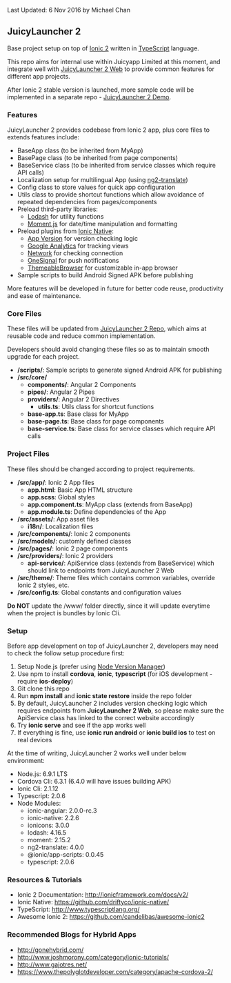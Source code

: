 
Last Updated: 6 Nov 2016 by Michael Chan


## JuicyLauncher 2

Base project setup on top of [Ionic 2](http://ionicframework.com/docs/v2/) written in [TypeScript](http://www.typescriptlang.org/) language. 

This repo aims for internal use within Juicyapp Limited at this moment, and integrate well with [JuicyLauncher 2 Web](https://gitlab.com/juicyapp/juicylauncher2_web) to provide common features for different app projects. 

After Ionic 2 stable version is launched, more sample code will be implemented in a separate repo - [JuicyLauncher 2 Demo](https://gitlab.com/juicyapp/juicylauncher2_app_demo).


### Features

JuicyLauncher 2 provides codebase from Ionic 2 app, plus core files to extends features include:

- BaseApp class (to be inherited from MyApp)
- BasePage class (to be inherited from page components)
- BaseService class (to be inherited from service classes which require API calls)
- Localization setup for multilingual App (using [ng2-translate](https://github.com/ocombe/ng2-translate))
- Config class to store values for quick app configuration
- Utils class to provide shortcut functions which allow avoidance of repeated dependencies from pages/components
- Preload third-party libraries:
    - [Lodash](https://lodash.com/) for utility functions
    - [Moment.js](http://momentjs.com/) for date/time manipulation and formatting
- Preload plugins from [Ionic Native](https://ionicframework.com/docs/v2/native/):
    - [App Version](https://ionicframework.com/docs/v2/native/app-version/) for version checking logic
    - [Google Analytics](https://ionicframework.com/docs/v2/native/google-analytics/) for tracking views
    - [Network](https://ionicframework.com/docs/v2/native/network/) for checking connection
    - [OneSignal](https://ionicframework.com/docs/v2/native/onesignal/) for push notifications
    - [ThemeableBrowser](https://ionicframework.com/docs/v2/native/themeablebrowser/) for customizable in-app browser
- Sample scripts to build Android Signed APK before publishing

More features will be developed in future for better code reuse, productivity and ease of maintenance. 


### Core Files

These files will be updated from [JuicyLauncher 2 Repo](https://gitlab.com/juicyapp/juicylauncher2_app), which aims at reusable code and reduce common implementation. 

Developers should avoid changing these files so as to maintain smooth upgrade for each project.

- **/scripts/**: Sample scripts to generate signed Android APK for publishing
- **/src/core/**
    - **components/**: Angular 2 Components
    - **pipes/**: Angular 2 Pipes
    - **providers/**: Angular 2 Directives
        - **utils.ts**: Utils class for shortcut functions
    - **base-app.ts**: Base class for MyApp
    - **base-page.ts**: Base class for page components
    - **base-service.ts**: Base class for service classes which require API calls


### Project Files

These files should be changed according to project requirements. 

- **/src/app/**: Ionic 2 App files
    - **app.html**: Basic App HTML structure
    - **app.scss**: Global styles
    - **app.component.ts**: MyApp class (extends from BaseApp)
    - **app.module.ts**: Define dependencies of the App
- **/src/assets/**: App asset files
    - **i18n/**: Localization files
- **/src/components/**: Ionic 2 components
- **/src/models/**: customly defined classes
- **/src/pages/**: Ionic 2 page components
- **/src/providers/**: Ionic 2 providers
    - **api-service/**: ApiService class (extends from BaseService) which should link to endpoints from JuicyLauncher 2 Web
- **/src/theme/**: Theme files which contains common variables, override Ionic 2 styles, etc. 
- **/src/config.ts**: Global constants and configuration values

**Do NOT** update the /www/ folder directly, since it will update everytime when the project is bundles by Ionic Cli. 


### Setup

Before app development on top of JuicyLauncher 2, developers may need to check the follow setup procedure first:

1. Setup Node.js (prefer using [Node Version Manager](https://github.com/creationix/nvm))
2. Use npm to install **cordova**, **ionic**, **typescript** (for iOS development - require **ios-deploy**)
3. Git clone this repo
4. Run **npm install** and **ionic state restore** inside the repo folder
5. By default, JuicyLauncher 2 includes version checking logic which requires endpoints from **JuicyLauncher 2 Web**, so please make sure the ApiService class has linked to the correct website accordingly
6. Try **ionic serve** and see if the app works well
7. If everything is fine, use **ionic run android** or **ionic build ios** to test on real devices

At the time of writing, JuicyLauncher 2 works well under below environment:

- Node.js: 6.9.1 LTS
- Cordova Cli: 6.3.1 (6.4.0 will have issues building APK)
- Ionic Cli: 2.1.12
- Typescript: 2.0.6
- Node Modules:
    - ionic-angular: 2.0.0-rc.3
    - ionic-native: 2.2.6
    - ionicons: 3.0.0
    - lodash: 4.16.5
    - moment: 2.15.2
    - ng2-translate: 4.0.0
    - @ionic/app-scripts: 0.0.45
    - typescript: 2.0.6


### Resources & Tutorials

- Ionic 2 Documentation: http://ionicframework.com/docs/v2/
- Ionic Native: https://github.com/driftyco/ionic-native/
- TypeScript: http://www.typescriptlang.org/
- Awesome Ionic 2: https://github.com/candelibas/awesome-ionic2


### Recommended Blogs for Hybrid Apps

- http://gonehybrid.com/
- http://www.joshmorony.com/category/ionic-tutorials/
- http://www.gajotres.net/
- https://www.thepolyglotdeveloper.com/category/apache-cordova-2/
